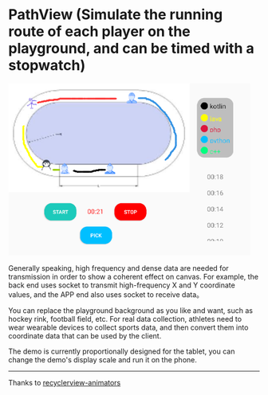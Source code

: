# PathView (Simulate the running route of each player on the playground, and can be timed with a stopwatch)
![Aaron Swartz](https://github.com/TangStudio/PathView/raw/master/app/assets/playground.png)

Generally speaking, high frequency and dense data are needed for transmission in order to show a coherent effect on canvas. For example, the back end uses socket to transmit high-frequency X and Y coordinate values, and the APP end also uses socket to receive data。

You can replace the playground background as you like and want, such as hockey rink, football field, etc. For real data collection, athletes need to wear wearable devices to collect sports data, and then convert them into coordinate data that can be used by the client.

The demo is currently proportionally designed for the tablet, you can change the demo's display scale and run it on the phone.


--------------------------------------------------------------------------------------
Thanks to [recyclerview-animators](https://github.com/wasabeef/recyclerview-animators)
